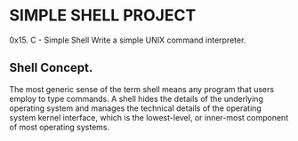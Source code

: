 # SIMPLE SHELL PROJECT
0x15. C - Simple Shell
Write a simple UNIX command interpreter.

## Shell Concept.
The most generic sense of the term shell means any program that users employ to
type commands. A shell hides the details of the underlying operating system and
manages the technical details of the operating system kernel interface, which is
the lowest-level, or inner-most component of most operating systems.